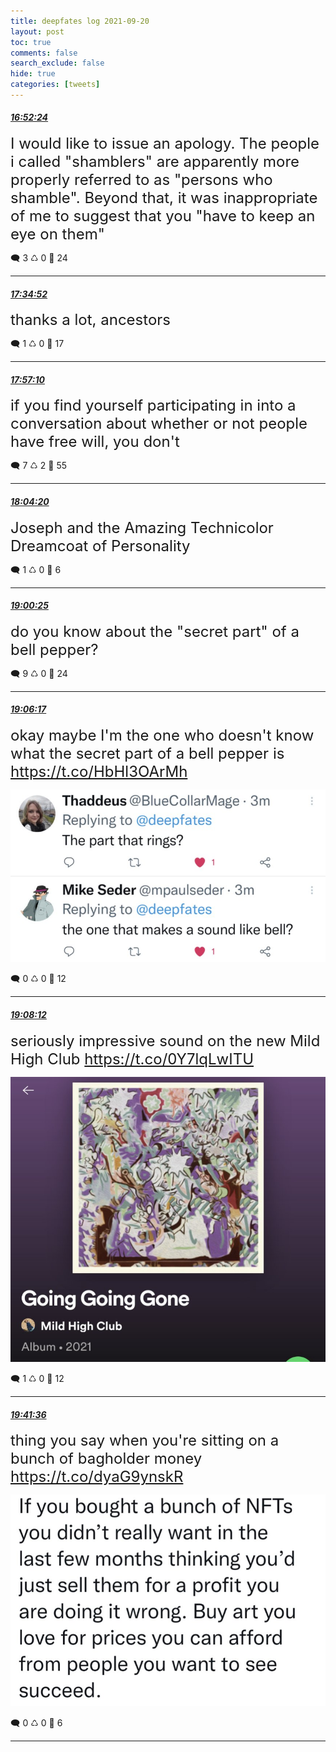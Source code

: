 ```yaml
---
title: deepfates log 2021-09-20
layout: post
toc: true
comments: false
search_exclude: false
hide: true
categories: [tweets]
---
```



#### <a href = "https://twitter.com/deepfates/status/1440086469620629517">*16:52:24*</a>

<font size="5">I would like to issue an apology. The people i called "shamblers" are apparently more properly referred to as "persons who shamble". Beyond that, it was inappropriate of me to suggest that you "have to keep an eye on them"</font>



🗨️ 3 ♺ 0 🤍  24   

---
    
#### <a href = "https://twitter.com/deepfates/status/1440097157147774982">*17:34:52*</a>

<font size="5">thanks a lot, ancestors</font>



🗨️ 1 ♺ 0 🤍  17   

---
    
#### <a href = "https://twitter.com/deepfates/status/1440102766685216770">*17:57:10*</a>

<font size="5">if you find yourself participating in into a conversation about whether or not people have free will, you don't</font>



🗨️ 7 ♺ 2 🤍  55   

---
    
#### <a href = "https://twitter.com/deepfates/status/1440104573742370824">*18:04:20*</a>

<font size="5">Joseph and the Amazing Technicolor Dreamcoat of Personality</font>



🗨️ 1 ♺ 0 🤍  6   

---
    
#### <a href = "https://twitter.com/deepfates/status/1440118684962410501">*19:00:25*</a>

<font size="5">do you know about the "secret part" of a bell pepper?</font>



🗨️ 9 ♺ 0 🤍  24   

---
    
#### <a href = "https://twitter.com/deepfates/status/1440120161441304577">*19:06:17*</a>

<font size="5">okay maybe I'm the one who doesn't know what the secret part of a bell pepper is  https://t.co/HbHl3OArMh</font>

![image from twitter](/images/from_twitter/E_xVp5ZVQAEDrMl.jpg)


🗨️ 0 ♺ 0 🤍  12   

---
    
#### <a href = "https://twitter.com/deepfates/status/1440120644482519045">*19:08:12*</a>

<font size="5">seriously impressive sound on the new Mild High Club  https://t.co/0Y7lqLwITU</font>

![image from twitter](/images/from_twitter/E_xWGCbXoAIDLmM.jpg)


🗨️ 1 ♺ 0 🤍  12   

---
    
#### <a href = "https://twitter.com/deepfates/status/1440129048345124871">*19:41:36*</a>

<font size="5">thing you say when you're sitting on a bunch of bagholder money  https://t.co/dyaG9ynskR</font>

![image from twitter](/images/from_twitter/E_xdvOUWQAMMCOM.jpg)


🗨️ 0 ♺ 0 🤍  6   

---
    
            
